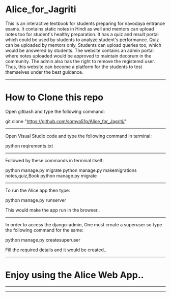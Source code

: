 # Alice_for_Jagriti

This is an interactive textbook for students preparing for navodaya entrance exams. It contains static notes in Hindi as well and mentors can upload notes too for student's healthy preparation. It has a quiz and result portal which could be used by students to analyze student's performance. Quiz can be uploaded by mentors only. Students can upload queries too, which would be answered by students. The website contains an admin portal where notes uploaded would be approved to maintain decorum in the community. The admin also has the right to remove the registered user. Thus, this website can become a platform for the students to test themselves under the best guidance. 

************************************************************

# How to Clone this repo

Open gitbash and type the following command:

git clone "https://github.com/somya51p/Alice_for_Jagriti/"

*************************************************************
Open Visual Studio code and type the following command in terminal:

python reqirements.txt

*************************************************************
Followed by these commands in terminal itself:

python manage.py migrate
python manage.py makemigrations notes,quiz,Book
python manage.py migrate

*************************************************************

To run the Alice app then type:

python manage.py runserver

This would make the app run in the browser..
**************************************************************

In order to access the django-admin, One must create a superuser so type the following command for the same:

python manage.py createsuperuser

Fill the required details and it would be created..

**************************************************************

# Enjoy using the Alice Web App..

**************************************************************
**************************************************************
